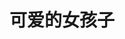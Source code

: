 ---
layout: girls
title: 可爱的女孩子
banner: <span title="大家都是我的天使！">排名不分先后</span>
girls:
  - name: 御坂美琴
    avatar: https://img2.baidu.com/it/u=2173215309,1270192997&fm=253&fmt=auto&app=120&f=JPEG?w=800&h=801
    from: 魔法禁书目录/某科学的超电磁炮
  - name: 御坂妹妹
    avatar: https://gimg2.baidu.com/image_search/src=http%3A%2F%2Fi0.hdslb.com%2Fbfs%2Farticle%2F012951a84e0449dbedeead540697b3986627e273.jpg&refer=http%3A%2F%2Fi0.hdslb.com&app=2002&size=f9999,10000&q=a80&n=0&g=0n&fmt=jpeg?sec=1646930707&t=83ec43b17415cfbc18f5ca2dd14d0f7e
    from: 魔法禁书目录/某科学的超电磁炮
  - name: 芙兰达·塞维伦
    avatar: https://img2.baidu.com/it/u=3690184553,3952081777&fm=253&fmt=auto&app=138&f=JPEG?w=889&h=500
    from: 魔法禁书目录
  - name: 茵蒂克丝
    avatar: https://img0.baidu.com/it/u=3660028469,3423090562&fm=253&fmt=auto&app=120&f=PNG?w=620&h=438
    from: 魔法禁书目录
  - name: 神裂火织
    avatar: https://img2.baidu.com/it/u=2430660746,1167397477&fm=253&fmt=auto&app=138&f=JPEG?w=400&h=400
    from: 魔法禁书目录
  - name: 五和
    avatar: https://imgsa.baidu.com/forum/w%3D580%3B/sign=a97e5edcdc43ad4ba62e46c8b2395baf/2f738bd4b31c8701d1c6119f2a7f9e2f0708ff53.jpg
    from: 魔法禁书目录
  - name: 白井黑子
    avatar: https://img0.baidu.com/it/u=3513480274,1522258983&fm=253&fmt=auto&app=138&f=JPEG?w=500&h=500
    from: 魔法禁书目录/某科学的超电磁炮
  - name: 初春饰利
    avatar: https://img1.baidu.com/it/u=2952770234,17161874&fm=253&fmt=auto&app=138&f=JPEG?w=400&h=400
    from: 魔法禁书目录/某科学的超电磁炮
  - name: 佐天泪子
    avatar: https://img1.baidu.com/it/u=3923167714,1541525220&fm=253&fmt=auto&app=138&f=JPEG?w=500&h=500
    from: 魔法禁书目录/某科学的超电磁炮
  - name: 布束砥信
    avatar: https://gimg2.baidu.com/image_search/src=http%3A%2F%2Fbkimg.cdn.bcebos.com%2Fpic%2Ffaf2b2119313b07e86ed7ca90dd7912397dd8c3a&refer=http%3A%2F%2Fbkimg.cdn.bcebos.com&app=2002&size=f9999,10000&q=a80&n=0&g=0n&fmt=jpeg?sec=1646931899&t=50483ccb7751df230e78dfac4405d521
    from: 某科学的超电磁炮
  - name: 鸢一折纸
    avatar: https://p3-bcy-sign.bcyimg.com/banciyuan/a29553df5122464699fc02c48a762054~tplv-banciyuan-w650.image?x-expires=1660732594&x-signature=MKsfCGGAvcF5MgKeiTIRUs%2FbMyA%3D
    from: 约会大作战
  - name: 四宫辉夜
    avatar: https://gimg2.baidu.com/image_search/src=http%3A%2F%2Fc-ssl.duitang.com%2Fuploads%2Fblog%2F202008%2F24%2F20200824095754_e4cfb.thumb.1000_0.jpeg&refer=http%3A%2F%2Fc-ssl.duitang.com&app=2002&size=f9999,10000&q=a80&n=0&g=0n&fmt=jpeg?sec=1646932747&t=d021dbdc5c6f3d2125aaa25a27b6b951
    from: 辉夜大小姐想让我告白～天才们的恋爱头脑战～
  - name: 藤原千花
    avatar: https://gimg2.baidu.com/image_search/src=http%3A%2F%2Fb-ssl.duitang.com%2Fuploads%2Fitem%2F201903%2F02%2F20190302105002_W3EzC.thumb.700_0.jpeg&refer=http%3A%2F%2Fb-ssl.duitang.com&app=2002&size=f9999,10000&q=a80&n=0&g=0n&fmt=jpeg?sec=1646932809&t=773d1a7f56eaa7035c07b5153f9b1000
    from: 辉夜大小姐想让我告白～天才们的恋爱头脑战～
  - name: 伊井野弥子
    avatar: https://gimg2.baidu.com/image_search/src=http%3A%2F%2Fp0.itc.cn%2Fq_70%2Fimages03%2F20200609%2F2c3b66c18cb043e490d6978ce28aa464.jpeg&refer=http%3A%2F%2Fp0.itc.cn&app=2002&size=f9999,10000&q=a80&n=0&g=0n&fmt=jpeg?sec=1646932929&t=80abe7ed96f76f49ad082b4b0c2bd2b4
    from: 辉夜大小姐想让我告白～天才们的恋爱头脑战～
  - name: 早坂爱
    avatar: https://p3-bcy-sign.bcyimg.com/banciyuan/b160d25892654f02aec0d7484905ef14~tplv-banciyuan-w650.image?x-expires=1660732544&x-signature=C7q3lf%2F9Y3ePC5yMVZ3k2G84RFE%3D
    from: 辉夜大小姐想让我告白～天才们的恋爱头脑战～
  - name: 蕾姆
    avatar: https://gimg2.baidu.com/image_search/src=http%3A%2F%2Finews.gtimg.com%2Fnewsapp_bt%2F0%2F13346812386%2F1000.jpg&refer=http%3A%2F%2Finews.gtimg.com&app=2002&size=f9999,10000&q=a80&n=0&g=0n&fmt=jpeg?sec=1646933050&t=556b8a9c56febea603d5541e85251d28
    from: Re：从零开始的异世界生活
  - name: 拉姆
    avatar: https://img0.baidu.com/it/u=2089937069,1033350216&fm=253&fmt=auto&app=138&f=JPEG?w=500&h=500
    from: Re：从零开始的异世界生活
  - name: 艾米莉亚
    avatar: https://img2.baidu.com/it/u=3306653412,2942255081&fm=253&fmt=auto&app=138&f=JPEG?w=500&h=500
    from: Re：从零开始的异世界生活
  - name: 谢丝塔
    avatar: https://gimg2.baidu.com/image_search/src=http%3A%2F%2Fci.xiaohongshu.com%2F97afbe41-96ba-3032-a51d-a4fcbfe00f97%3FimageView2%2F2%2Fw%2F1080%2Fformat%2Fjpg&refer=http%3A%2F%2Fci.xiaohongshu.com&app=2002&size=f9999,10000&q=a80&n=0&g=0n&fmt=jpeg?sec=1646933161&t=03b26d83c3eeb5ad68aea7e23550c193
    from: 侦探已死
  - name: 千反田爱瑠
    avatar: https://gimg2.baidu.com/image_search/src=http%3A%2F%2Fc-ssl.duitang.com%2Fuploads%2Fitem%2F202007%2F19%2F20200719222454_rzixp.thumb.1000_0.jpg&refer=http%3A%2F%2Fc-ssl.duitang.com&app=2002&size=f9999,10000&q=a80&n=0&g=0n&fmt=jpeg?sec=1646933202&t=a80ac80461e79262783080b65bc9df4a
    from: 冰菓
  - name: 樱岛麻衣
    avatar: https://gimg2.baidu.com/image_search/src=http%3A%2F%2Finews.gtimg.com%2Fnewsapp_bt%2F0%2F13904256126%2F1000.jpg&refer=http%3A%2F%2Finews.gtimg.com&app=2002&size=f9999,10000&q=a80&n=0&g=0n&fmt=jpeg?sec=1646933242&t=d3d282ee54d55c3547dbd065d5fe29d4
    from: 青春猪头少年不会梦到兔女郎学姐
  - name: 牧之原翔子
    avatar: https://img1.baidu.com/it/u=1885189570,2818205495&fm=253&fmt=auto&app=138&f=JPEG?w=500&h=500
    from: 青春猪头少年不会梦到兔女郎学姐
  - name: 双叶理央
    avatar: https://img0.baidu.com/it/u=648637194,2388140528&fm=253&fmt=auto&app=138&f=JPEG?w=500&h=500
    from: 青春猪头少年不会梦到兔女郎学姐
  - name: 梓川枫
    avatar: https://img2.baidu.com/it/u=4162498507,3929559878&fm=253&fmt=auto&app=138&f=JPEG?w=500&h=500
    from: 青春猪头少年不会梦到兔女郎学姐
  - name: 堀北铃音
    avatar: https://img1.baidu.com/it/u=4037363509,3717601215&fm=26&fmt=auto
    from: 欢迎来到实力至上主义的教室
  - name: 栉田桔梗
    avatar: https://img2.baidu.com/it/u=2015826881,2570521938&fm=253&fmt=auto&app=138&f=PNG?w=400&h=400
    from: 欢迎来到实力至上主义的教室
  - name: 轻井泽惠
    avatar: https://img2.baidu.com/it/u=2232558108,2497183820&fm=253&fmt=auto&app=138&f=PNG?w=400&h=400
    from: 欢迎来到实力至上主义的教室
  - name: 雪之下雪乃
    avatar: https://img1.baidu.com/it/u=4254317684,2004465275&fm=253&fmt=auto&app=138&f=JPEG?w=333&h=499
    from: 我的青春恋爱物语果然有问题
  - name: 由比滨结衣
    avatar: https://img0.baidu.com/it/u=1018004314,2574935165&fm=253&fmt=auto&app=138&f=JPEG?w=500&h=500
    from: 我的青春恋爱物语果然有问题
  - name: 雪之下阳乃
    avatar: https://gimg2.baidu.com/image_search/src=http%3A%2F%2Fi.qqkou.com%2Fi%2F1a635169203x359733416b26.jpg&refer=http%3A%2F%2Fi.qqkou.com&app=2002&size=f9999,10000&q=a80&n=0&g=0n&fmt=jpeg?sec=1646933532&t=6daf1c2f183efe7aa6f8d5586d81564d
    from: 我的青春恋爱物语果然有问题
  - name: 平冢静
    avatar: https://img1.baidu.com/it/u=1577631271,2438985127&fm=253&fmt=auto&app=138&f=JPEG?w=899&h=500
    from: 我的青春恋爱物语果然有问题
  - name: 宫野明美
    avatar: https://img2.baidu.com/it/u=4143926784,1780179785&fm=253&fmt=auto&app=138&f=JPEG?w=670&h=500
    from: 名侦探柯南
  - name: 宫野志保
    avatar: https://img2.baidu.com/it/u=1113730356,1065772493&fm=26&fmt=auto
    from: 名侦探柯南
  - name: 毛利兰
    avatar: https://gimg2.baidu.com/image_search/src=http%3A%2F%2Fci.xiaohongshu.com%2Febcf84b3-d52c-2acf-312d-122d2a87a2c0%3FimageView2%2F2%2Fw%2F1080%2Fformat%2Fjpg&refer=http%3A%2F%2Fci.xiaohongshu.com&app=2002&size=f9999,10000&q=a80&n=0&g=0n&fmt=jpeg?sec=1646933730&t=fda294334b5717db91f1d9f8975c8846
    from: 名侦探柯南
  - name: 朱蒂·斯泰琳
    avatar: https://img2.baidu.com/it/u=2228364392,2979982778&fm=253&fmt=auto&app=138&f=JPEG?w=500&h=349
    from: 名侦探柯南
  - name: 宫本由美
    avatar: https://img0.baidu.com/it/u=847760962,1618694024&fm=253&fmt=auto&app=138&f=JPEG?w=509&h=449
    from: 名侦探柯南
  - name: 佐藤美和子 
    avatar: https://img0.baidu.com/it/u=335366700,347807243&fm=253&fmt=auto&app=138&f=JPEG?w=500&h=501
    from: 名侦探柯南
  - name: 堀 
    avatar: https://gimg2.baidu.com/image_search/src=http%3A%2F%2Fc-ssl.duitang.com%2Fuploads%2Fblog%2F202102%2F10%2F20210210171350_cc07e.thumb.1000_0.jpeg&refer=http%3A%2F%2Fc-ssl.duitang.com&app=2002&size=f9999,10000&q=a80&n=0&g=0n&fmt=jpeg?sec=1646933992&t=8363f7a7fe48d8b23a48b985849c9727
    from: 堀与宫村
  - name: 宫水三叶 
    avatar: https://img1.baidu.com/it/u=32697384,2808523241&fm=253&fmt=auto&app=138&f=JPEG?w=500&h=500
    from: 你的名字
  - name: 须贺夏美 
    avatar: https://img1.baidu.com/it/u=2319610260,2981541113&fm=253&fmt=auto&app=138&f=JPEG?w=499&h=281
    from: 天气之子
  - name: 天野阳菜 
    avatar: https://gimg2.baidu.com/image_search/src=http%3A%2F%2Fc-ssl.duitang.com%2Fuploads%2Fitem%2F202010%2F04%2F20201004131448_centd.thumb.1000_0.jpg&refer=http%3A%2F%2Fc-ssl.duitang.com&app=2002&size=f9999,10000&q=a80&n=0&g=0n&fmt=jpeg?sec=1646934175&t=da8c95b45dafbd46b280144f7798f4e8
    from: 天气之子
  - name: 0 2 
    avatar: https://img2.baidu.com/it/u=4211930493,3241429699&fm=253&fmt=auto&app=138&f=JPEG?w=500&h=500
    from: DARLING in the FRANXX
  - name: 莓 
    avatar: https://img2.baidu.com/it/u=206985049,4137984547&fm=253&fmt=auto&app=138&f=JPEG?w=500&h=500
    from: DARLING in the FRANXX
  - name: 喜多川海梦
    avatar: https://img2.baidu.com/it/u=496847905,1407422823&fm=253&fmt=auto&app=120&f=JPEG?w=500&h=500
    from: 更衣人偶坠入爱河
  - name: 八月朔日赛勒涅
    avatar: https://img1.baidu.com/it/u=309223056,2991303550&fm=253&fmt=auto&app=138&f=JPEG?w=650&h=398
    from: 女神宿舍的管理员
  - name: 早乙女亚典娜
    avatar: https://www.bnacg.com/uploads/2105/1-21050G03625642.png
    from: 女神宿舍的管理员
  - name: 结城明日奈
    avatar: https://gimg2.baidu.com/image_search/src=http%3A%2F%2Fb-ssl.duitang.com%2Fuploads%2Fitem%2F201808%2F28%2F20180828155720_htgxy.jpg&refer=http%3A%2F%2Fb-ssl.duitang.com&app=2002&size=f9999,10000&q=a80&n=0&g=0n&fmt=jpeg?sec=1646997288&t=e55df3bce601676c864af31814b8875d
    from: 刀剑神域
  - name: 加藤惠
    avatar: https://img0.baidu.com/it/u=1595631082,3497413736&fm=253&fmt=auto&app=138&f=JPEG?w=506&h=500
    from: 路人女主的养成方法
  - name: 泽村·史宾瑟·英梨梨
    avatar: https://img1.baidu.com/it/u=2188712810,2163726620&fm=253&fmt=auto&app=138&f=JPEG?w=500&h=500
    from: 路人女主的养成方法
  - name: 霞之丘诗羽
    avatar: https://img1.baidu.com/it/u=1407809956,2326328034&fm=253&fmt=auto&app=138&f=JPEG?w=500&h=441
    from: 路人女主的养成方法
  - name: 水原千鹤
    avatar: http://t15.baidu.com/it/u=2521318027,3925409435&fm=224&app=112&f=JPEG?w=500&h=500
    from: 租借女友
  - name: 更科瑠夏
    avatar: https://gimg2.baidu.com/image_search/src=http%3A%2F%2Fc-ssl.duitang.com%2Fuploads%2Fblog%2F202009%2F16%2F20200916010037_7db37.thumb.400_0.png&refer=http%3A%2F%2Fc-ssl.duitang.com&app=2002&size=f9999,10000&q=a80&n=0&g=0n&fmt=jpeg?sec=1648463053&t=f31f2f41b436a366a1725108072b0408
    from: 租借女友
  - name: 七海麻美
    avatar: https://img2.baidu.com/it/u=2228802074,977971509&fm=253&fmt=auto&app=120&f=JPEG?w=500&h=500
    from: 租借女友
  - name: 平泽唯
    avatar: https://gimg2.baidu.com/image_search/src=http%3A%2F%2Fi.qqkou.com%2Fi%2F2a4142938063x3595388774b26.jpg&refer=http%3A%2F%2Fi.qqkou.com&app=2002&size=f9999,10000&q=a80&n=0&g=0n&fmt=jpeg?sec=1648723505&t=9c568f04a613b35c4b11c814188f5dbf
    from: 轻音少女
  - name: 秋山澪
    avatar: https://img2.baidu.com/it/u=3617775504,480882670&fm=253&fmt=auto&app=138&f=JPEG?w=500&h=500
    from: 轻音少女
  - name: 田井中律
    avatar: https://img0.baidu.com/it/u=1928954277,389987656&fm=253&fmt=auto&app=138&f=JPEG?w=500&h=500
    from: 轻音少女
  - name: 中野梓
    avatar: https://img2.baidu.com/it/u=2874446388,1461644438&fm=253&fmt=auto&app=138&f=JPEG?w=500&h=500
    from: 轻音少女
---